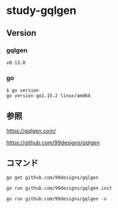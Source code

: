 # study-gqlgen

## Version

### gqlgen
```
v0.13.0
```

### go
```
$ go version
go version go1.15.2 linux/amd64
```

## 参照
https://gqlgen.com/

https://github.com/99designs/gqlgen

## コマンド
```
go get github.com/99designs/gqlgen

go run github.com/99designs/gqlgen init

go run github.com/99designs/gqlgen -v
```
